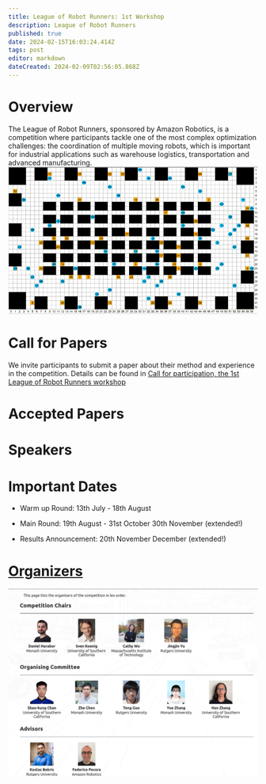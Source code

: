 ```yaml
---
title: League of Robot Runners: 1st Workshop
description: League of Robot Runners
published: true
date: 2024-02-15T16:03:24.414Z
tags: post
editor: markdown
dateCreated: 2024-02-09T02:56:05.868Z
---
```



# Overview

The League of Robot Runners, sponsored by Amazon Robotics, is a competition where participants tackle one of the most complex optimization challenges: the coordination of multiple moving robots, which is important for industrial applications such as warehouse logistics, transportation and advanced manufacturing.
![warehouse-demo_landing2.gif](/images/warehouse-demo_landing2.gif)


# Call for Papers
We invite participants to submit a paper about their method and experience in the competition. Details can be found in  [Call for participation, the 1st League of Robot Runners workshop](/Posts/virtual_events_2024)

# Accepted Papers

# Speakers

# Important Dates

* Warm up Round: 13th July - 18th August

* Main Round: 19th August - 31st October 30th November (extended!)

* Results Announcement: 20th November December (extended!)

# [Organizers](/Organizers)
![organiser.png](/images/organiser.png)
